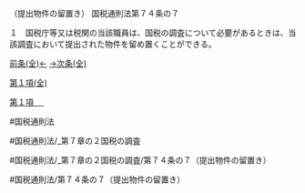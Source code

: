 （提出物件の留置き）
国税通則法第７４条の７

１　国税庁等又は税関の当該職員は、国税の調査について必要があるときは、当該調査において提出された物件を留め置くことができる。

[前条(全)←](国税通則法＿＿＿＿＿第７４条の６_.md)    [→次条(全)](国税通則法＿＿＿＿＿第７４条の７の２_.md)

[第１項(全)](国税通則法＿＿＿＿＿第７４条の７第１項_.md)  

[第１項 　 ](国税通則法＿＿＿＿＿第７４条の７第１項.md)  

#国税通則法

#国税通則法/_第７章の２国税の調査

#国税通則法/_第７章の２国税の調査/第７４条の７（提出物件の留置き）

#国税通則法/第７４条の７（提出物件の留置き）

